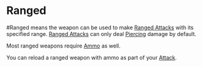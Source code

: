 # Ranged

\#Ranged means the weapon can be used to make [Ranged Attacks](../../../../../Game%20Procedures/Ranged%20Attack.md) with its specified range.
[Ranged Attacks](../../../../../Game%20Procedures/Ranged%20Attack.md) can only deal [Piercing](../../../../../Damage%20Types/Piercing.md) damage by default.

Most ranged weapons require [Ammo](Ammo%20Property.md) as well.

You can reload a ranged weapon with ammo as part of your [Attack](../../../../../Game%20Procedures/Attack.md).
